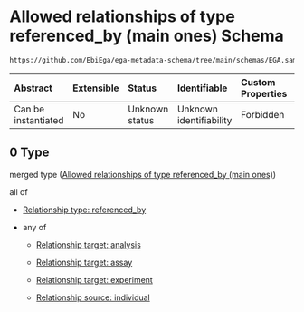 # Allowed relationships of type referenced\_by (main ones) Schema

```txt
https://github.com/EbiEga/ega-metadata-schema/tree/main/schemas/EGA.sample.json#/properties/sample_relationships/items/allOf/1/anyOf/0
```



| Abstract            | Extensible | Status         | Identifiable            | Custom Properties | Additional Properties | Access Restrictions | Defined In                                                                   |
| :------------------ | :--------- | :------------- | :---------------------- | :---------------- | :-------------------- | :------------------ | :--------------------------------------------------------------------------- |
| Can be instantiated | No         | Unknown status | Unknown identifiability | Forbidden         | Allowed               | none                | [EGA.sample.json\*](../../../schemas/EGA.sample.json "open original schema") |

## 0 Type

merged type ([Allowed relationships of type referenced\_by (main ones)](ega-17-properties-sample-relationships-items-allof-relationship-constraints-for-a-sample-anyof-allowed-relationships-of-type-referenced_by-main-ones.md))

all of

*   [Relationship type: referenced_by](ega-12-definitions-relationship-type-referenced_by.md "check type definition")

*   any of

    *   [Relationship target: analysis](ega-12-definitions-relationship-target-analysis.md "check type definition")

    *   [Relationship target: assay](ega-12-definitions-relationship-target-assay.md "check type definition")

    *   [Relationship target: experiment](ega-12-definitions-relationship-target-experiment.md "check type definition")

    *   [Relationship source: individual](ega-12-definitions-relationship-source-individual.md "check type definition")
